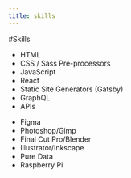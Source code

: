 ```yaml
---
title: skills
---
```

#Skills
* HTML
* CSS / Sass Pre-processors
* JavaScript
* React
* Static Site Generators (Gatsby)
* GraphQL
* APIs

+ Figma
+ Photoshop/Gimp
+ Final Cut Pro/Blender
+ Illustrator/Inkscape
+ Pure Data
+ Raspberry Pi